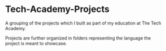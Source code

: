 # Tech-Academy-Projects
A grouping of the projects which I built as part of my education at The Tech Academy.

Projects are further organized in folders representing the language the project is meant to showcase.
